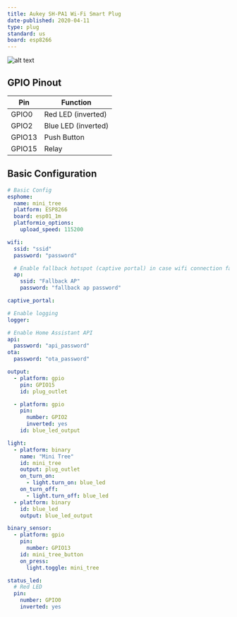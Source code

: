 ```yaml
---
title: Aukey SH-PA1 Wi-Fi Smart Plug
date-published: 2020-04-11
type: plug
standard: us
board: esp8266
---
```


![alt text](/aukey-plug.jpg "Aukey SH-PA1 Smart WiFi Plug")

## GPIO Pinout

| Pin    | Function            |
| ------ | ------------------- |
| GPIO0  | Red LED (inverted)  |
| GPIO2  | Blue LED (inverted) |
| GPIO13 | Push Button         |
| GPIO15 | Relay               |

## Basic Configuration

```yaml
# Basic Config
esphome:
  name: mini_tree
  platform: ESP8266
  board: esp01_1m
  platformio_options:
    upload_speed: 115200

wifi:
  ssid: "ssid"
  password: "password"

  # Enable fallback hotspot (captive portal) in case wifi connection fails
  ap:
    ssid: "Fallback AP"
    password: "fallback ap password"

captive_portal:

# Enable logging
logger:

# Enable Home Assistant API
api:
  password: "api_password"
ota:
  password: "ota_password"

output:
  - platform: gpio
    pin: GPIO15
    id: plug_outlet

  - platform: gpio
    pin:
      number: GPIO2
      inverted: yes
    id: blue_led_output

light:
  - platform: binary
    name: "Mini Tree"
    id: mini_tree
    output: plug_outlet
    on_turn_on:
      - light.turn_on: blue_led
    on_turn_off:
      - light.turn_off: blue_led
  - platform: binary
    id: blue_led
    output: blue_led_output

binary_sensor:
  - platform: gpio
    pin:
      number: GPIO13
    id: mini_tree_button
    on_press:
      light.toggle: mini_tree

status_led:
  # Red LED
  pin:
    number: GPIO0
    inverted: yes
```

